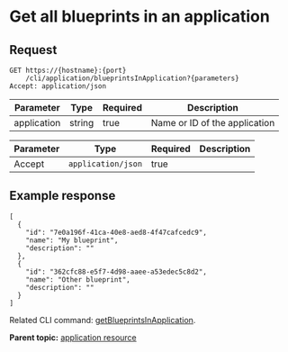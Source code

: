 # Get all blueprints in an application

## Request

```
GET https://{hostname}:{port}
    /cli/application/blueprintsInApplication?{parameters}
Accept: application/json

```

|Parameter|Type|Required|Description|
|---------|----|--------|-----------|
|application|string|true|Name or ID of the application|

|Parameter|Type|Required|Description|
|---------|----|--------|-----------|
|Accept|`application/json`|true| |

## Example response

```
[
  {
    "id": "7e0a196f-41ca-40e8-aed8-4f47cafcedc9",
    "name": "My blueprint",
    "description": ""
  },
  {
    "id": "362cfc88-e5f7-4d98-aaee-a53edec5c8d2",
    "name": "Other blueprint",
    "description": ""
  }
]
```

Related CLI command: [getBlueprintsInApplication](udclient_getblueprintsinapplication.md).

**Parent topic:** [application resource](../../com.udeploy.api.doc/topics/rest_cli_application.md)

